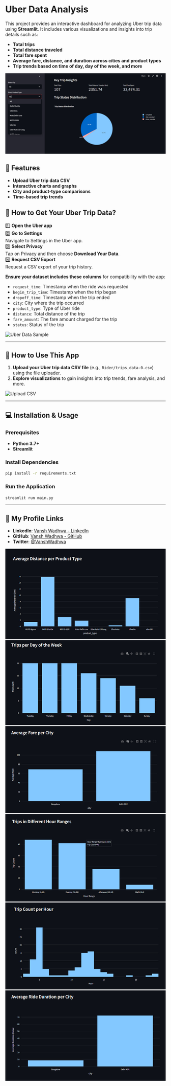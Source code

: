 # Uber Data Analysis

This project provides an interactive dashboard for analyzing Uber trip data using **Streamlit**. It includes various visualizations and insights into trip details such as:

- **Total trips**
- **Total distance traveled**
- **Total fare spent**
- **Average fare, distance, and duration across cities and product types**
- **Trip trends based on time of day, day of the week, and more**

![Dashboard](<img/img (3).jpg>)


## 🚀 Features
- **Upload Uber trip data CSV**
- **Interactive charts and graphs**
- **City and product-type comparisons**
- **Time-based trip trends**

## 📌 How to Get Your Uber Trip Data?

1️⃣ **Open the Uber app**  
2️⃣ **Go to Settings**  
   Navigate to Settings in the Uber app.  
3️⃣ **Select Privacy**  
   Tap on Privacy and then choose **Download Your Data**.  
4️⃣ **Request CSV Export**  
   Request a CSV export of your trip history.  

**Ensure your dataset includes these columns** for compatibility with the app:

- `request_time`: Timestamp when the ride was requested
- `begin_trip_time`: Timestamp when the trip began
- `dropoff_time`: Timestamp when the trip ended
- `city`: City where the trip occurred
- `product_type`: Type of Uber ride
- `distance`: Total distance of the trip
- `fare_amount`: The fare amount charged for the trip
- `status`: Status of the trip

![Uber Data Sample](image_placeholder)

---

## 🔹 How to Use This App

1. **Upload your Uber trip data CSV file** (e.g., `Rider/trips_data-0.csv`) using the file uploader.
2. **Explore visualizations** to gain insights into trip trends, fare analysis, and more.

![Upload CSV](image_placeholder)

---

## 💻 Installation & Usage

### Prerequisites
- **Python 3.7+**
- **Streamlit**

### Install Dependencies
```bash
pip install -r requirements.txt
```

### Run the Application
```bash
streamlit run main.py
```

---

## 🌟 My Profile Links
- **LinkedIn**: [Vansh Wadhwa - LinkedIn](https://www.linkedin.com/in/vansh-wadhwa)
- **GitHub**: [Vansh Wadhwa - GitHub](https://github.com/VanshWadhwa)
- **Twitter**: [@VanshWadhwa](https://twitter.com/VanshWadhwa_)

![alt text](<img/img (2).jpg>)
![alt text](<img/img (1).jpg>)
![alt text](<img/img (4).jpg>)
![alt text](<img/img (5).jpg>)
![alt text](<img/img (6).jpg>)
![alt text](<img/img (7).jpg>)